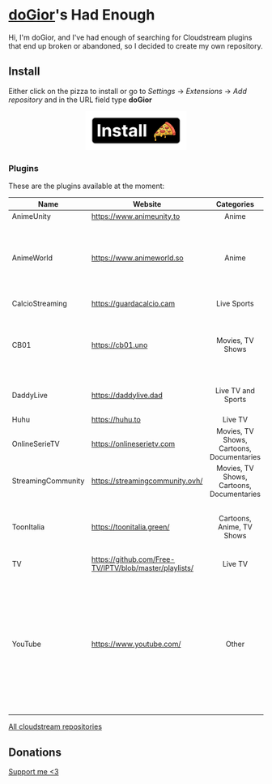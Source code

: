 # [doGior](https://github.com/doGior)'s Had Enough

Hi, I'm doGior, and I've had enough of searching for Cloudstream plugins that end up broken or
abandoned, so I decided to create my own repository. 

## Install

Either click on the pizza to install or go to *Settings* -> *Extensions* -> *Add repository* and in
the URL field type **doGior**
<p align="center">
  <img alt="alt_text" width="200px" src="pizza.png"/>
</p>

### Plugins
These are the plugins available at the moment:

| **Name**           | **Website**                                            |              **Categories**               | **Language** | **Working** | **Notes**                                                                                                                                                                                             |
|--------------------|--------------------------------------------------------|:-----------------------------------------:|:------------:|:-----------:|-------------------------------------------------------------------------------------------------------------------------------------------------------------------------------------------------------|  
| AnimeUnity         | https://www.animeunity.to                              |                   Anime                   |     🇮🇹     |      ✅      |                                                                                                                                                                                                       |
| AnimeWorld         | https://www.animeworld.so                              |                   Anime                   |     🇮🇹     |      ✅      | If it says connection timed out try going in the settings and set DNS over https to cloudflare                                                                                                        |
| CalcioStreaming    | https://guardacalcio.cam                               |                Live Sports                |     🇮🇹     |      ✅      | Forked from [ItalianProvider](https://github.com/Gian-Fr/ItalianProvider)                                                                                                                             |
| CB01               | https://cb01.uno                                       |             Movies, TV Shows              |     🇮🇹     |      ✅      | ⚠️You may need the prerelease version of cloudstream for it to work⚠️                                                                                                                                 |
| DaddyLive          | https://daddylive.dad                                  |            Live TV and Sports             |     🇺🇳     |      ✅      | ⚠️You may need a VPN for it to work⚠️                                                                                                                                                                 |
| Huhu               | https://huhu.to                                        |                  Live TV                  |     🇺🇳     |      ✅      |                                                                                                                                                                                                       |
| OnlineSerieTV      | https://onlineserietv.com                              | Movies, TV Shows, Cartoons, Documentaries |     🇮🇹     |      ❌      | They added cloudflare protection 😞                                                                                                                                                                   |
| StreamingCommunity | https://streamingcommunity.ovh/                        | Movies, TV Shows, Cartoons, Documentaries |     🇮🇹     |      ✅      |                                                                                                                                                                                                       |
| ToonItalia         | https://toonitalia.green/                              |         Cartoons, Anime, TV Shows         |     🇮🇹     |      ❌      | The search is broken as they implemented cloudflare protection                                                                                                                                        |
| TV                 | https://github.com/Free-TV/IPTV/blob/master/playlists/ |                  Live TV                  |     🇺🇳     |      ✅      | Forked from [ItalianProvider](https://github.com/Gian-Fr/ItalianProvider)                                                                                                                             |
| YouTube            | https://www.youtube.com/                               |                   Other                   |     🇺🇳     |      ❌      | You can paste the url of a channel or a playlists in the plugin settings to have it as a homepage section. If you want it as a "tv show" enable the relative plugin in the search and search its name |

[All cloudstream repositories](https://rentry.org/cs3-repos)
## Donations
[Support me <3](https://buymeacoffee.com/dogior)
